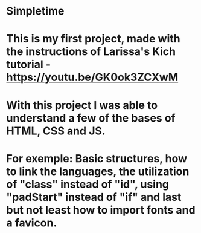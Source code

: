 # Simpletime
# This is my first project, made with the instructions of Larissa's Kich tutorial - https://youtu.be/GK0ok3ZCXwM
# With this project I was able to understand a few of the bases of HTML, CSS and JS.
# For exemple: Basic structures, how to link the languages, the utilization of "class" instead of "id", using "padStart" instead of "if" and last but not least how to import fonts and a favicon.
